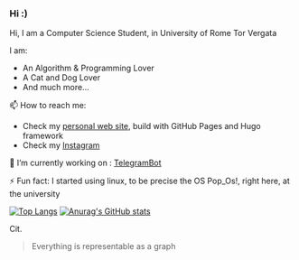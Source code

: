 ### Hi :)

<!--
**francosalvucci14/francosalvucci14** is a ✨ _special_ ✨ repository because its `README.md` (this file) appears on your GitHub profile.

Here are some ideas to get you started:

- 🔭 I’m currently working on ...
- 🌱 I’m currently learning ...
- 👯 I’m looking to collaborate on ...
- 🤔 I’m looking for help with ...
- 💬 Ask me about ...
- 📫 How to reach me: ...
- 😄 Pronouns: ...
- ⚡ Fun fact: ...
-->

Hi, I am a Computer Science Student, in University of Rome Tor Vergata

I am:
- An Algorithm & Programming Lover
- A Cat and Dog Lover
- And much more...

📫 How to reach me:
- Check my [personal web site](https://francosalvucci14.github.io/), build with GitHub Pages and Hugo framework
- Check my [Instagram](https://www.instagram.com/franco.salvucci.9/)

<!--🔭 I’m currently working on: [WebScraper](https://github.com/francosalvucci14/RealEstateDataAnalysis)-->
🔭 I’m currently working on : [TelegramBot](https://github.com/francosalvucci14/Lab25a-TG-bot)

⚡ Fun fact: I started using linux, to be precise the OS Pop_Os!, right here, at the university

[![Top Langs](https://github-readme-stats.vercel.app/api/top-langs/?username=francosalvucci14&size_weight=0&count_weight=1&hide=HTML,AMPL,Rich%20Text%20Format&theme=dark)](https://github.com/anuraghazra/github-readme-stats) [![Anurag's GitHub stats](https://github-readme-stats.vercel.app/api?username=francosalvucci14&theme=dark&show_icons=true)](https://github.com/anuraghazra/github-readme-stats)

Cit.

> Everything is representable as a graph
